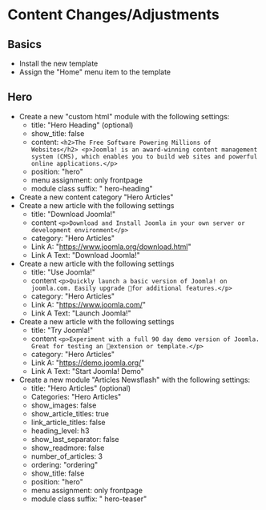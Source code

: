 # Content Changes/Adjustments

## Basics
* Install the new template
* Assign the "Home" menu item to the template 

## Hero
* Create a new "custom html" module with the following settings:
	* title: "Hero Heading" (optional)
	* show_title: false
	* content: ```<h2>The Free Software Powering Millions of Websites</h2>
                  <p>Joomla! is an award-winning content management system (CMS), which enables you to build web sites and powerful online applications.</p>```
    * position: "hero"
    * menu assignment: only frontpage
    * module class suffix: " hero-heading"
* Create a new content category "Hero Articles"
* Create a new article with the following settings
	* title: "Download Joomla!"
	* content ```<p>Download and Install Joomla in your own server or development environment</p>```
	* category: "Hero Articles"
	* Link A: "https://www.joomla.org/download.html"
	* Link A Text: "Download Joomla!"
* Create a new article with the following settings
	* title: "Use Joomla!"
	* content ```<p>Quickly launch a basic version of Joomla! on joomla.com. Easily upgrade for additional features.</p>```
	* category: "Hero Articles"
	* Link A: "https://www.joomla.com/"
	* Link A Text: "Launch Joomla!"
* Create a new article with the following settings
	* title: "Try Joomla!"
	* content ```<p>Experiment with a full 90 day demo version of Joomla. Great for testing an extension or template.</p>```
	* category: "Hero Articles"
	* Link A: "https://demo.joomla.org/"
	* Link A Text: "Start Joomla! Demo"
* Create a new module "Articles Newsflash" with the following settings:
	* title: "Hero Articles" (optional)
	* Categories: "Hero Articles"
	* show_images: false
	* show_article_titles: true
	* link_article_titles: false
	* heading_level: h3
	* show_last_separator: false
	* show_readmore: false
	* number_of_articles: 3
	* ordering: "ordering"
	* show_title: false
	* position: "hero"
	* menu assignment: only frontpage
	* module class suffix: " hero-teaser"
	
